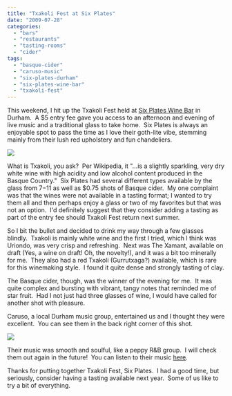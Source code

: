 ```yaml
---
title: "Txakoli Fest at Six Plates"
date: "2009-07-28"
categories: 
  - "bars"
  - "restaurants"
  - "tasting-rooms"
  - "cider"
tags: 
  - "basque-cider"
  - "caruso-music"
  - "six-plates-durham"
  - "six-plates-wine-bar"
  - "txakoli-fest"
---
```


This weekend, I hit up the Txakoli Fest held at [Six Plates Wine Bar](http://www.sixplates.com/) in Durham.  A $5 entry fee gave you access to an afternoon and evening of live music and a traditional glass to take home.  Six Plates is always an enjoyable spot to pass the time as I love their goth-lite vibe, stemming mainly from their lush red upholstery and fun chandeliers.

![](http://www.thegourmez.com/gourmez/photos/sixplates.jpg)

What is Txakoli, you ask?  Per Wikipedia, it "...is a slightly sparkling, very dry white wine with high acidity and low alcohol content produced in the Basque Country."  Six Plates had several different types available by the glass from $7-$11 as well as $0.75 shots of Basque cider.  My one complaint was that the wines were not available in a tasting format; I wanted to try them all and then perhaps enjoy a glass or two of my favorites but that was not an option.  I'd definitely suggest that they consider adding a tasting as part of the entry fee should Txakoli Fest return next summer.

So I bit the bullet and decided to drink my way through a few glasses blindly.  Txakoli is mainly white wine and the first I tried, which I think was Uriondo, was very crisp and refreshing.  Next was The Xamant, available on draft (Yes, a wine on draft! Oh, the novelty!), and it was a bit too minerally for me.  They also had a red Txakoli (Gurrutxaga?) available, which is rare for this winemaking style.  I found it quite dense and strongly tasting of clay.

The Basque cider, though, was the winner of the evening for me.  It was quite complex and bursting with vibrant, tangy notes that reminded me of star fruit.  Had I not just had three glasses of wine, I would have called for another shot with pleasure.

Caruso, a local Durham music group, entertained us and I thought they were excellent.  You can see them in the back right corner of this shot.

![](http://www.thegourmez.com/gourmez/photos/caruso.jpg)

Their music was smooth and soulful, like a peppy R&B group.  I will check them out again in the future!  You can listen to their music [here](http://www.carusoonline.com/).

Thanks for putting together Txakoli Fest, Six Plates.  I had a good time, but seriously, consider having a tasting available next year.  Some of us like to try a bit of everything.
